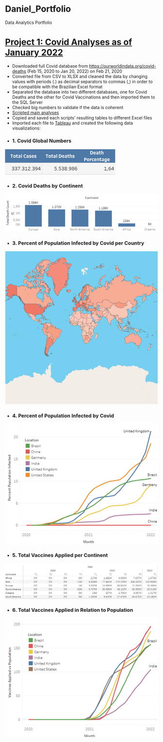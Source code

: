 # Daniel_Portfolio
Data Analytics Portfolio

# [Project 1: Covid Analyses as of January 2022](https://github.com/danihmoreno/Project-1-Covid-Analyses)
* Downloaded full Covid database from https://ourworldindata.org/covid-deaths  (Feb 15, 2020 to Jan 20, 2022) on Feb 21, 2020
* Converted file from CSV to XLSX and cleaned the data by changing values with periods (.) as decimal separators to commas (,) in order to be compatible with the Brazilian Excel format
* Separated the database into two different databases, one for Covid Deaths and the other for Covid Vaccinations and then imported them to the SQL Server
* Checked big numbers to validate if the data is coherent
* [Scripted main analyses](https://github.com/danihmoreno/Project-1-Covid-Analyses/blob/main/Project%201:%20Covid%20Analyses%20Scripts.sql)
* Copied and saved each scripts' resulting tables to different Excel files
* Imported each file to [Tableau](https://public.tableau.com/app/profile/daniel.moreno3206/viz/COVIDAnalyses/Dashboard1) and created the following data visualizations: 
* ### 1. Covid Global Numbers

![](https://raw.githubusercontent.com/danihmoreno/Project-1-Covid-Analyses/main/images/Covid%20Global%20Numbers.png)

* ### 2. Covid Deaths by Continent

![](https://github.com/danihmoreno/Project-1-Covid-Analyses/blob/main/images/Total%20Death%20Count%20by%20Continent.png)

* ### 3. Percent of Population Infected by Covid per Country

![](https://github.com/danihmoreno/Project-1-Covid-Analyses/blob/main/images/Percent%20of%20Population%20Infected%20by%20Covid%20per%20Country.png)

* ### 4. Percent of Population Infected by Covid

![](https://github.com/danihmoreno/Project-1-Covid-Analyses/blob/main/images/Percent%20of%20Population%20Infected%20by%20Covid.png)

* ### 5. Total Vaccines Applied per Continent

![](https://github.com/danihmoreno/Project-1-Covid-Analyses/blob/main/images/Total%20Vaccines%20Applied%20per%20Continent.png)

* ### 6. Total Vaccines Applied in Relation to Population

![](https://github.com/danihmoreno/Project-1-Covid-Analyses/blob/main/images/Total%20Covid%20Vaccines%20Applied%20in%20Relation%20to%20Population.png)
